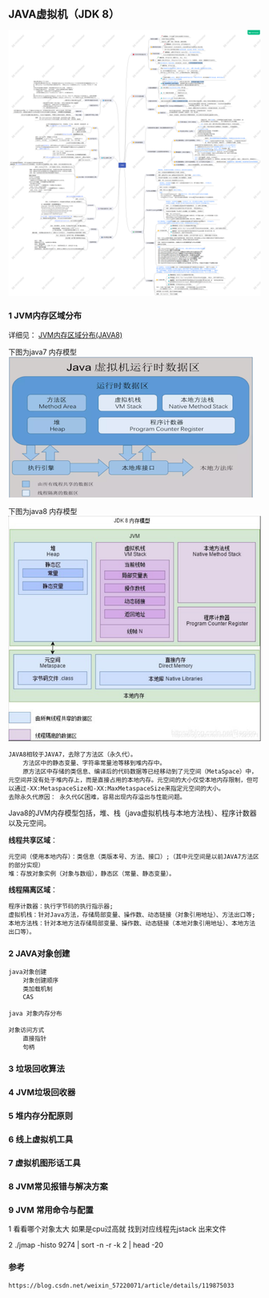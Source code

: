 ## JAVA虚拟机（JDK 8）


![Image text](./images/JVM.png)

### 1 JVM内存区域分布

详细见： [JVM内存区域分布(JAVA8)](https://github.com/zlk-github/general-item/blob/master/src/main/java/com/zlk/jdk/jvm/README-MODEL.md#JVM内存区域分布(JAVA8))

下图为java7 内存模型
![Image text](./images/JAVA7.png)

下图为java8 内存模型
![Image text](./images/JAVA8.png)
    
    JAVA8相较于JAVA7，去除了方法区（永久代）。
        方法区中的静态变量、字符串常量池等移到堆内存中。
        原方法区中存储的类信息、编译后的代码数据等已经移动到了元空间（MetaSpace）中，元空间并没有处于堆内存上，而是直接占用的本地内存。元空间的大小仅受本地内存限制，但可以通过-XX:MetaspaceSize和-XX:MaxMetaspaceSize来指定元空间的大小。
    去除永久代原因： 永久代GC困难，容易出现内存溢出与性能问题。

Java8的JVM内存模型包括，堆、栈（java虚拟机栈与本地方法栈）、程序计数器以及元空间。

**线程共享区域**：

    元空间（使用本地内存）：类信息（类版本号、方法、接口）;（其中元空间是以前JAVA7方法区的部分实现）
    堆：存放对象实例（对象与数组），静态区（常量、静态变量）。

**线程隔离区域**：

    程序计数器：执行字节码的执行指示器;
    虚拟机栈：针对Java方法，存储局部变量、操作数、动态链接（对象引用地址）、方法出口等;
    本地方法栈：针对本地方法存储局部变量、操作数、动态链接（本地对象引用地址）、本地方法出口等）。

### 2 JAVA对象创建

    java对象创建
        对象创建顺序
        类加载机制
        CAS

    java 对象内存分布

    对象访问方式
        直接指针
        句柄


### 3 垃圾回收算法

### 4 JVM垃圾回收器

### 5 堆内存分配原则

### 6 线上虚拟机工具

### 7 虚拟机图形话工具

### 8 JVM常见报错与解决方案

### 9 JVM 常用命令与配置

1  看看哪个对象太大 如果是cpu过高就 找到对应线程先jstack 出来文件

2  ./jmap  -histo 9274 | sort -n -r -k 2 | head -20


### 参考

    https://blog.csdn.net/weixin_57220071/article/details/119875033